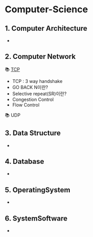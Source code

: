# Computer-Science

## 1.  Computer Architecture
- 

## 2.  Computer Network
📚 [TCP](https://github.com/Na-gang99/Computer-Science/blob/main/computer%20network/TCP%20-%203%20way%20handshake%2C%204%20way%20handshake.md)
- TCP : 3 way handshake
- GO BACK N이란?
- Selective repeat(SR)이란?
- Congestion Control
- Flow Control

📚 UDP
## 3.  Data Structure
- 

## 4.  Database
- 
## 5.  OperatingSystem
- 

## 6.  SystemSoftware
- 








